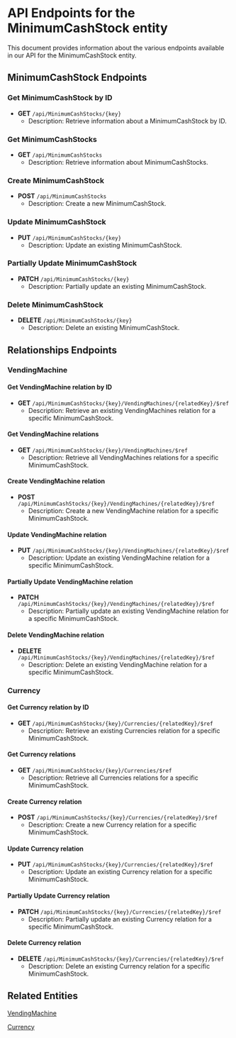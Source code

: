 # API Endpoints for the MinimumCashStock entity

This document provides information about the various endpoints available in our API for the MinimumCashStock entity.

## MinimumCashStock Endpoints

### Get MinimumCashStock by ID
- **GET** `/api/MinimumCashStocks/{key}`
  - Description: Retrieve information about a MinimumCashStock by ID.
  
### Get MinimumCashStocks
- **GET** `/api/MinimumCashStocks`
  - Description: Retrieve information about MinimumCashStocks.

### Create MinimumCashStock
- **POST** `/api/MinimumCashStocks`
  - Description: Create a new MinimumCashStock.

### Update MinimumCashStock
- **PUT** `/api/MinimumCashStocks/{key}`
  - Description: Update an existing MinimumCashStock.

### Partially Update MinimumCashStock
- **PATCH** `/api/MinimumCashStocks/{key}`
  - Description: Partially update an existing MinimumCashStock.
 
### Delete MinimumCashStock
- **DELETE** `/api/MinimumCashStocks/{key}`
  - Description: Delete an existing MinimumCashStock.

## Relationships Endpoints

### VendingMachine

#### Get VendingMachine relation by ID
- **GET** `/api/MinimumCashStocks/{key}/VendingMachines/{relatedKey}/$ref`
  - Description: Retrieve an existing VendingMachines relation for a specific MinimumCashStock.

#### Get VendingMachine relations
- **GET** `/api/MinimumCashStocks/{key}/VendingMachines/$ref`
  - Description: Retrieve all VendingMachines relations for a specific MinimumCashStock.
  
#### Create VendingMachine relation
- **POST** `/api/MinimumCashStocks/{key}/VendingMachines/{relatedKey}/$ref`
  - Description: Create a new VendingMachine relation for a specific MinimumCashStock.

#### Update VendingMachine relation
- **PUT** `/api/MinimumCashStocks/{key}/VendingMachines/{relatedKey}/$ref`
  - Description: Update an existing VendingMachine relation for a specific MinimumCashStock.
  
#### Partially Update VendingMachine relation
- **PATCH** `/api/MinimumCashStocks/{key}/VendingMachines/{relatedKey}/$ref`
  - Description: Partially update an existing VendingMachine relation for a specific MinimumCashStock.

#### Delete VendingMachine relation
- **DELETE** `/api/MinimumCashStocks/{key}/VendingMachines/{relatedKey}/$ref`
  - Description: Delete an existing VendingMachine relation for a specific MinimumCashStock.

### Currency

#### Get Currency relation by ID
- **GET** `/api/MinimumCashStocks/{key}/Currencies/{relatedKey}/$ref`
  - Description: Retrieve an existing Currencies relation for a specific MinimumCashStock.

#### Get Currency relations
- **GET** `/api/MinimumCashStocks/{key}/Currencies/$ref`
  - Description: Retrieve all Currencies relations for a specific MinimumCashStock.
  
#### Create Currency relation
- **POST** `/api/MinimumCashStocks/{key}/Currencies/{relatedKey}/$ref`
  - Description: Create a new Currency relation for a specific MinimumCashStock.

#### Update Currency relation
- **PUT** `/api/MinimumCashStocks/{key}/Currencies/{relatedKey}/$ref`
  - Description: Update an existing Currency relation for a specific MinimumCashStock.
  
#### Partially Update Currency relation
- **PATCH** `/api/MinimumCashStocks/{key}/Currencies/{relatedKey}/$ref`
  - Description: Partially update an existing Currency relation for a specific MinimumCashStock.

#### Delete Currency relation
- **DELETE** `/api/MinimumCashStocks/{key}/Currencies/{relatedKey}/$ref`
  - Description: Delete an existing Currency relation for a specific MinimumCashStock.

## Related Entities

[VendingMachine](VendingMachineEndpoints.md)

[Currency](CurrencyEndpoints.md)
